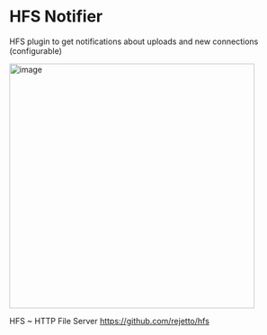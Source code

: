 # HFS Notifier

HFS plugin to get notifications about uploads and new connections (configurable)

<img width="436" alt="image" src="https://github.com/user-attachments/assets/1601cf66-ce05-4b84-b9e8-54f490f7628d" />

HFS ~ HTTP File Server https://github.com/rejetto/hfs
